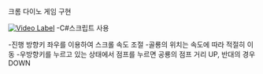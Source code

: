 크롬 다이노 게임 구현

[![Video Label](http://img.youtube.com/vi/dpkqhkZ8jRw/0.jpg)](https://youtu.be/dpkqhkZ8jRw)
-C#스크립트 사용

-진행 방향키 좌우를 이용하여 스크롤 속도 조절
-골룡의 위치는 속도에 따라 적절히 이동
-우방향키를 누르고 있는 상태에서 점프를 누르면 공룡의 점프 거리 UP, 반대의 경우 DOWN
